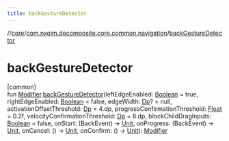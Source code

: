 ```yaml
---
title: backGestureDetector
---
```

//[core](../../index.html)/[com.nxoim.decomposite.core.common.navigation](index.html)/[backGestureDetector](back-gesture-detector.html)



# backGestureDetector



[common]\
fun [Modifier](https://developer.android.com/reference/kotlin/androidx/compose/ui/Modifier.html).[backGestureDetector](back-gesture-detector.html)(leftEdgeEnabled: [Boolean](https://kotlinlang.org/api/latest/jvm/stdlib/kotlin/-boolean/index.html) = true, rightEdgeEnabled: [Boolean](https://kotlinlang.org/api/latest/jvm/stdlib/kotlin/-boolean/index.html) = false, edgeWidth: [Dp](https://developer.android.com/reference/kotlin/androidx/compose/ui/unit/Dp.html)? = null, activationOffsetThreshold: [Dp](https://developer.android.com/reference/kotlin/androidx/compose/ui/unit/Dp.html) = 4.dp, progressConfirmationThreshold: [Float](https://kotlinlang.org/api/latest/jvm/stdlib/kotlin/-float/index.html) = 0.2f, velocityConfirmationThreshold: [Dp](https://developer.android.com/reference/kotlin/androidx/compose/ui/unit/Dp.html) = 8.dp, blockChildDragInputs: [Boolean](https://kotlinlang.org/api/latest/jvm/stdlib/kotlin/-boolean/index.html) = false, onStart: (BackEvent) -&gt; [Unit](https://kotlinlang.org/api/latest/jvm/stdlib/kotlin/-unit/index.html), onProgress: (BackEvent) -&gt; [Unit](https://kotlinlang.org/api/latest/jvm/stdlib/kotlin/-unit/index.html), onCancel: () -&gt; [Unit](https://kotlinlang.org/api/latest/jvm/stdlib/kotlin/-unit/index.html), onConfirm: () -&gt; [Unit](https://kotlinlang.org/api/latest/jvm/stdlib/kotlin/-unit/index.html)): [Modifier](https://developer.android.com/reference/kotlin/androidx/compose/ui/Modifier.html)




